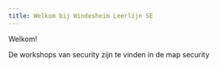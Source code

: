 ```yaml
---
title: Welkom bij Windesheim Leerlijn SE
---
```


Welkom!

De workshops van security zijn te vinden in de map security
